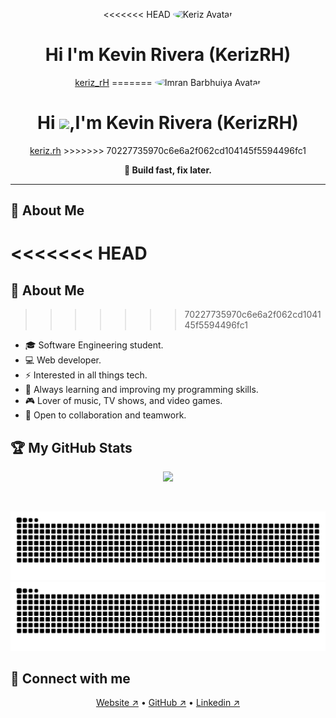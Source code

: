 
<p align="center">
<<<<<<< HEAD
  <img src="https://avatars.githubusercontent.com/u/114261500?v=4" width="120" style="border-radius:50%" alt="Keriz Avatar"/>
</p>

<h1 align="center">Hi I'm Kevin Rivera (KerizRH)</h1>
<p align="center">
  <a href="">keriz_rH</a>
=======
  <img src="https://avatars.githubusercontent.com/u/114261500?v=4" width="120" style="border-radius:50%" alt="Imran Barbhuiya Avatar"/>
</p>

<h1 align="center">Hi <img src="https://media.giphy.com/media/hvRJCLFzcasrR4ia7z/giphy.gif" width="35">,I'm Kevin Rivera (KerizRH)</h1>
<p align="center">
  <a href="">keriz.rh</a>
>>>>>>> 70227735970c6e6a2f062cd104145f5594496fc1
</p>
<p align="center"><b>🚀 Build fast, fix later.</b></p>
<hr/>

## 🤹 About Me

<<<<<<< HEAD
=======

## 🤹 About Me

>>>>>>> 70227735970c6e6a2f062cd104145f5594496fc1
- 🎓 Software Engineering student.
- 💻 Web developer.
- ⚡ Interested in all things tech.
- 🌱 Always learning and improving my programming skills.
- 🎮 Lover of music, TV shows, and video games.
- 🤝 Open to collaboration and teamwork.

## 🏆 My GitHub Stats

<div>
  <p align="center">
<a href="https://github-readme-streak-stats.herokuapp.com/?user=kerizrh&theme=algolia">
  <img src="https://github-readme-streak-stats.herokuapp.com/?user=kerizrh&theme=algolia&count-private=true&v=2" />
</a>
  </p>
</div>
<br/>

![contrib-graph](https://github.com/kerizrh/kerizrh/raw/output/github-snake.svg#gh-light-mode-only)
![contrib-graph](https://github.com/kerizrh/kerizrh/raw/output/github-snake-dark.svg#gh-dark-mode-only)


## 🔗 Connect with me

<p align="center">
  <a href="" target="_blank">Website ↗</a> •
  <a href="https://github.com/kerizrh" target="_blank">GitHub ↗</a> •
  <a href="https://www.linkedin.com/in/kevin-armando-rivera-henriquez-971016214/" target="_blank">Linkedin ↗</a>
</p>


